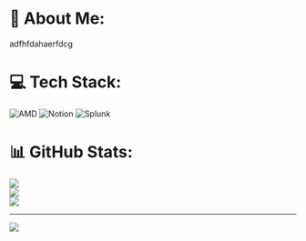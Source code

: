 # 💫 About Me:
adfhfdahaerfdcg


# 💻 Tech Stack:
![AMD](https://img.shields.io/badge/AMD-%23000000.svg?style=for-the-badge&logo=amd&logoColor=white) ![Notion](https://img.shields.io/badge/Notion-%23000000.svg?style=for-the-badge&logo=notion&logoColor=white) ![Splunk](https://img.shields.io/badge/splunk-%23000000.svg?style=for-the-badge&logo=splunk&logoColor=white)
# 📊 GitHub Stats:
![](https://github-readme-stats.vercel.app/api?username=ali&theme=gruvbox_light&hide_border=true&include_all_commits=false&count_private=false)<br/>
![](https://nirzak-streak-stats.vercel.app/?user=ali&theme=gruvbox_light&hide_border=true)<br/>
![](https://github-readme-stats.vercel.app/api/top-langs/?username=ali&theme=gruvbox_light&hide_border=true&include_all_commits=false&count_private=false&layout=compact)

---
[![](https://visitcount.itsvg.in/api?id=ali&icon=0&color=0)](https://visitcount.itsvg.in)

<!-- Proudly created with GPRM ( https://gprm.itsvg.in ) -->
